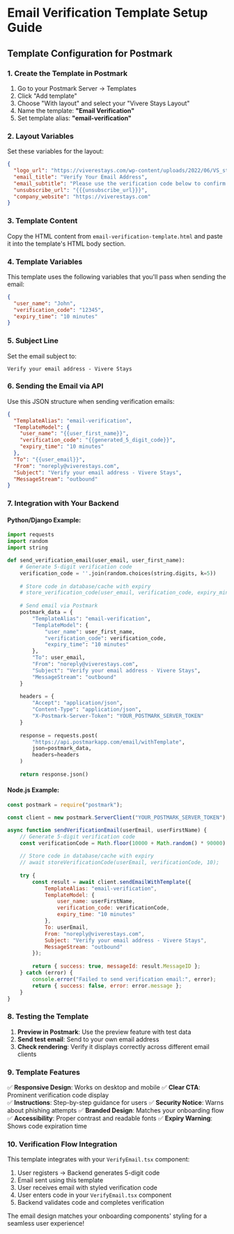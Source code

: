 # Email Verification Template Setup Guide

## Template Configuration for Postmark

### 1. Create the Template in Postmark

1. Go to your Postmark Server → Templates
2. Click "Add template"
3. Choose "With layout" and select your "Vivere Stays Layout"
4. Name the template: **"Email Verification"**
5. Set template alias: **"email-verification"**

### 2. Layout Variables

Set these variables for the layout:

```json
{
  "logo_url": "https://viverestays.com/wp-content/uploads/2022/06/VS_sticky.png",
  "email_title": "Verify Your Email Address",
  "email_subtitle": "Please use the verification code below to confirm your email address and complete your account setup.",
  "unsubscribe_url": "{{{unsubscribe_url}}}",
  "company_website": "https://viverestays.com"
}
```

### 3. Template Content

Copy the HTML content from `email-verification-template.html` and paste it into the template's HTML body section.

### 4. Template Variables

This template uses the following variables that you'll pass when sending the email:

```json
{
  "user_name": "John",
  "verification_code": "12345",
  "expiry_time": "10 minutes"
}
```

### 5. Subject Line

Set the email subject to:
```
Verify your email address - Vivere Stays
```

### 6. Sending the Email via API

Use this JSON structure when sending verification emails:

```json
{
  "TemplateAlias": "email-verification",
  "TemplateModel": {
    "user_name": "{{user_first_name}}",
    "verification_code": "{{generated_5_digit_code}}",
    "expiry_time": "10 minutes"
  },
  "To": "{{user_email}}",
  "From": "noreply@viverestays.com",
  "Subject": "Verify your email address - Vivere Stays",
  "MessageStream": "outbound"
}
```

### 7. Integration with Your Backend

#### Python/Django Example:

```python
import requests
import random
import string

def send_verification_email(user_email, user_first_name):
    # Generate 5-digit verification code
    verification_code = ''.join(random.choices(string.digits, k=5))
    
    # Store code in database/cache with expiry
    # store_verification_code(user_email, verification_code, expiry_minutes=10)
    
    # Send email via Postmark
    postmark_data = {
        "TemplateAlias": "email-verification",
        "TemplateModel": {
            "user_name": user_first_name,
            "verification_code": verification_code,
            "expiry_time": "10 minutes"
        },
        "To": user_email,
        "From": "noreply@viverestays.com",
        "Subject": "Verify your email address - Vivere Stays",
        "MessageStream": "outbound"
    }
    
    headers = {
        "Accept": "application/json",
        "Content-Type": "application/json",
        "X-Postmark-Server-Token": "YOUR_POSTMARK_SERVER_TOKEN"
    }
    
    response = requests.post(
        "https://api.postmarkapp.com/email/withTemplate",
        json=postmark_data,
        headers=headers
    )
    
    return response.json()
```

#### Node.js Example:

```javascript
const postmark = require("postmark");

const client = new postmark.ServerClient("YOUR_POSTMARK_SERVER_TOKEN");

async function sendVerificationEmail(userEmail, userFirstName) {
    // Generate 5-digit verification code
    const verificationCode = Math.floor(10000 + Math.random() * 90000).toString();
    
    // Store code in database/cache with expiry
    // await storeVerificationCode(userEmail, verificationCode, 10);
    
    try {
        const result = await client.sendEmailWithTemplate({
            TemplateAlias: "email-verification",
            TemplateModel: {
                user_name: userFirstName,
                verification_code: verificationCode,
                expiry_time: "10 minutes"
            },
            To: userEmail,
            From: "noreply@viverestays.com",
            Subject: "Verify your email address - Vivere Stays",
            MessageStream: "outbound"
        });
        
        return { success: true, messageId: result.MessageID };
    } catch (error) {
        console.error("Failed to send verification email:", error);
        return { success: false, error: error.message };
    }
}
```

### 8. Testing the Template

1. **Preview in Postmark**: Use the preview feature with test data
2. **Send test email**: Send to your own email address
3. **Check rendering**: Verify it displays correctly across different email clients

### 9. Template Features

✅ **Responsive Design**: Works on desktop and mobile
✅ **Clear CTA**: Prominent verification code display  
✅ **Instructions**: Step-by-step guidance for users
✅ **Security Notice**: Warns about phishing attempts
✅ **Branded Design**: Matches your onboarding flow
✅ **Accessibility**: Proper contrast and readable fonts
✅ **Expiry Warning**: Shows code expiration time

### 10. Verification Flow Integration

This template integrates with your `VerifyEmail.tsx` component:

1. User registers → Backend generates 5-digit code
2. Email sent using this template
3. User receives email with styled verification code
4. User enters code in your `VerifyEmail.tsx` component
5. Backend validates code and completes verification

The email design matches your onboarding components' styling for a seamless user experience!